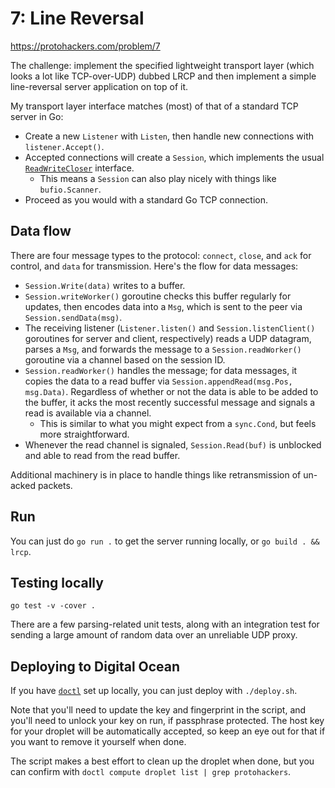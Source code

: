 # 7: Line Reversal

https://protohackers.com/problem/7

The challenge: implement the specified lightweight transport layer (which looks a lot like TCP-over-UDP) dubbed LRCP and then implement a simple line-reversal server application on top of it.

My transport layer interface matches (most) of that of a standard TCP server in Go:

* Create a new `Listener` with `Listen`, then handle new connections with `listener.Accept()`.
* Accepted connections will create a `Session`, which implements the usual [`ReadWriteCloser`](https://pkg.go.dev/io#ReadWriteCloser) interface.
    * This means a `Session` can also play nicely with things like `bufio.Scanner`.
* Proceed as you would with a standard Go TCP connection.

## Data flow
There are four message types to the protocol: `connect`, `close`, and `ack` for control, and `data` for transmission. Here's the flow for data messages:

* `Session.Write(data)` writes to a buffer.
* `Session.writeWorker()` goroutine checks this buffer regularly for updates, then encodes data into a `Msg`, which is sent to the peer via `Session.sendData(msg)`.
* The receiving listener (`Listener.listen()` and `Session.listenClient()` goroutines for server and client, respectively) reads a UDP datagram, parses a `Msg`, and forwards the message to a `Session.readWorker()` goroutine via a channel based on the session ID.
* `Session.readWorker()` handles the message; for data messages, it copies the data to a read buffer via `Session.appendRead(msg.Pos, msg.Data)`. Regardless of whether or not the data is able to be added to the buffer, it acks the most recently successful message and signals a read is available via a channel.
    * This is similar to what you might expect from a `sync.Cond`, but feels more straightforward.
* Whenever the read channel is signaled, `Session.Read(buf)` is unblocked and able to read from the read buffer.

Additional machinery is in place to handle things like retransmission of un-acked packets.

## Run
You can just do `go run .` to get the server running locally, or `go build . && lrcp`.

## Testing locally
`go test -v -cover .`

There are a few parsing-related unit tests, along with an integration test for sending a large amount of random data over an unreliable UDP proxy.

## Deploying to Digital Ocean
If you have [`doctl`](https://docs.digitalocean.com/reference/doctl/) set up locally, you can just deploy with `./deploy.sh`.

Note that you'll need to update the key and fingerprint in the script,
and you'll need to unlock your key on run, if passphrase protected.
The host key for your droplet will be automatically accepted,
so keep an eye out for that if you want to remove it yourself when done.

The script makes a best effort to clean up the droplet when done,
but you can confirm with `doctl compute droplet list | grep protohackers`.
